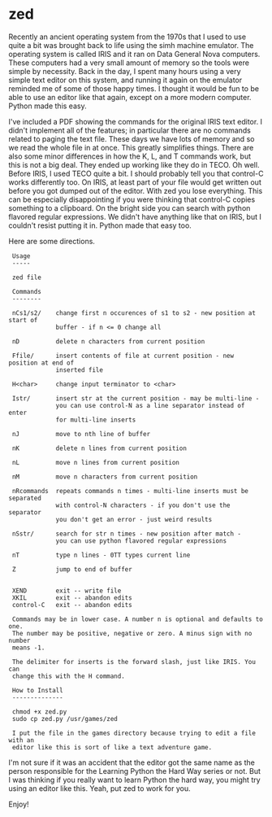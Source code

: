 # zed
Recently an ancient operating system from the 1970s that I used to use quite a bit was brought back to life using the simh machine emulator. The operating system is called IRIS and it ran on Data General Nova computers. These computers had a very small amount of memory so the tools were simple by necessity. Back in the day, I spent many hours using a very simple text editor on this system, and running it again on the emulator reminded me of some of those happy times. I thought it would be fun to be able to use an editor like that again, except on a more modern computer. Python made this easy.

I've included a PDF showing the commands for the original IRIS text editor. I didn't implement all of the features; in particular there are no commands related to paging the text file. These days we have lots of memory and so we read the whole file in at once. This greatly simplifies things. There are also some minor differences in how the K, L, and T commands work, but this is not a big deal. They ended up working like they do in TECO. Oh well. Before IRIS, I used TECO quite a bit. I should probably tell you that control-C works differently too. On IRIS, at least part of your file would get written out before you got dumped out of the editor. With zed you lose everything. This can be especially disappointing if you were thinking that control-C copies something to a clipboard. On the bright side you can search with python flavored regular expressions. We didn't have anything like that on IRIS, but I couldn't resist putting it in. Python made that easy too. 

Here are some directions.

```
 Usage
 -----

 zed file

 Commands
 --------

 nCs1/s2/    change first n occurences of s1 to s2 - new position at start of
             buffer - if n <= 0 change all

 nD          delete n characters from current position

 Ffile/      insert contents of file at current position - new position at end of
             inserted file

 H<char>     change input terminator to <char>

 Istr/       insert str at the current position - may be multi-line -
             you can use control-N as a line separator instead of enter
             for multi-line inserts

 nJ          move to nth line of buffer

 nK          delete n lines from current position

 nL          move n lines from current position

 nM          move n characters from current position

 nRcommands  repeats commands n times - multi-line inserts must be separated
             with control-N characters - if you don't use the separator
             you don't get an error - just weird results

 nSstr/      search for str n times - new position after match -
             you can use python flavored regular expressions

 nT          type n lines - 0TT types current line

 Z           jump to end of buffer


 XEND        exit -- write file
 XKIL        exit -- abandon edits
 control-C   exit -- abandon edits

 Commands may be in lower case. A number n is optional and defaults to one.
 The number may be positive, negative or zero. A minus sign with no number
 means -1.

 The delimiter for inserts is the forward slash, just like IRIS. You can
 change this with the H command.

 How to Install
 --------------

 chmod +x zed.py
 sudo cp zed.py /usr/games/zed
 
 I put the file in the games directory because trying to edit a file with an
 editor like this is sort of like a text adventure game.
```
I'm not sure if it was an accident that the editor got the same name as the person responsible for the Learning Python the Hard Way series or not. But I was thinking if you really want to learn Python the hard way, you might try using an editor like this. Yeah, put zed to work for you.

Enjoy!
